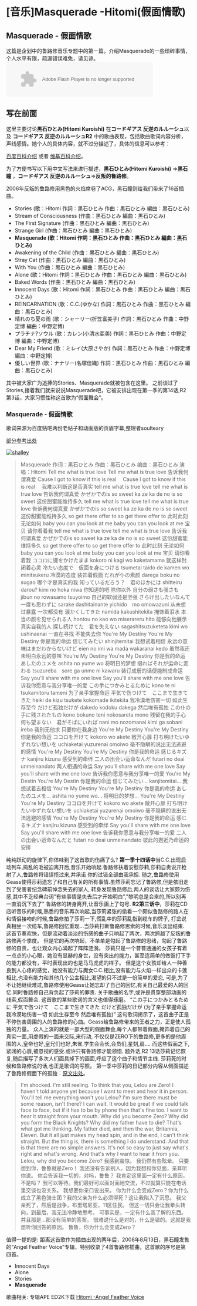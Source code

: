 # [音乐]Masquerade -Hitomi(假面情歌)

<!-- more -->

## Masquerade - 假面情歌

这篇是企划中的鲁路修音乐专题中的第一篇。介绍Masquerade的一些琐碎事情，个人水平有限，疏漏错误难免，请见谅。 <object classid="clsid:D27CDB6E-AE6D-11cf-96B8-444553540000" width="400" height="95" id="bdmp3widget8803"><param name="movie" value="http://box.baidu.com/widget/flash/mbsong.swf?name=masquerade%20hitomi&amp;artist="><param name="wmode" value="opaque"><param name="allowscriptaccess" value="always"><embed src="http://box.baidu.com/widget/flash/mbsong.swf?name=masquerade%20hitomi&amp;artist=" type="application/x-shockwave-flash" wmode="opaque" allowscriptaccess="always" width="400" height="95" name="bdmp3widget8803"></object> 

## 写在前面

这里主要讨论**黒石ひとみ(Hitomi Kuroishi)** 在**コードギアス 反逆のルルーシュ**以及 **コードギアス 反逆のルルーシュR2** 中的歌曲表现，包括歌曲歌词内容分析，声线感情。她个人的具体内容，就不过分描述了，具体的信息可以参考：

[百度百科介绍](http://promiseforever.com/redirect?url=http://baike.baidu.com/view/551917.htm&key=95dc75e085ea143f1840c74aeee2ae74) 或者 [维基百科介绍](http://promiseforever.com/redirect?url=http://ja.wikipedia.org/wiki/%E9%BB%92%E7%9F%B3%E3%81%B2%E3%81%A8%E3%81%BF&key=6fed2135fafe120d2b3f8850d1e6452b)。 

为了方便书写以下用中文写法来进行描述，**黒石ひとみ(Hitomi Kuroishi)** =>**黑石瞳** ，**コードギアス 反逆のルルーシュ**=>**反叛的鲁路修**。 

2006年反叛的鲁路修用黑色的火焰席卷了ACG，黑石瞳则给我们带来了16首插曲。

*   Stories (歌：Hitomi 作詞：黒石ひとみ 作曲：黒石ひとみ 編曲：黒石ひとみ)
*   Stream of Consciousness (作曲：黒石ひとみ 編曲：黒石ひとみ)
*   The First Signature (作曲：黒石ひとみ 編曲：黒石ひとみ)
*   Strange Girl (作曲：黒石ひとみ 編曲：黒石ひとみ)
*   **Masquerade (歌：Hitomi 作詞：黒石ひとみ 作曲：黒石ひとみ 編曲：黒石ひとみ)**
*   Awakening of the Child (作曲：黒石ひとみ 編曲：黒石ひとみ)
*   Stray Cat (作曲：黒石ひとみ 編曲：黒石ひとみ)
*   With You (作曲：黒石ひとみ 編曲：黒石ひとみ)
*   Alone (歌：Hitomi 作詞：黒石ひとみ 作曲：黒石ひとみ 編曲：黒石ひとみ)
*   Baked Words (作曲：黒石ひとみ 編曲：黒石ひとみ)
*   Innocent Days (歌：Hitomi 作詞：黒石ひとみ 作曲：黒石ひとみ 編曲：黒石ひとみ)
*   REINCARNATION (歌：C.C.(ゆかな) 作詞：黒石ひとみ 作曲：黒石ひとみ 編曲：黒石ひとみ)
*   晴れのち夏の雨 (歌：シャーリー(折笠富美子) 作詞：黒石ひとみ 作曲：中野定博 編曲：中野定博)
*   プラチナ?ソウル (歌：カレン(小清水亜美) 作詞：黒石ひとみ 作曲：中野定博 編曲：中野定博)
*   Dear My Friend (歌：ミレイ(大原さやか) 作詞：黒石ひとみ 作曲：中野定博 編曲：中野定博)
*   優しい世界 (歌：ナナリー(名塚佳織) 作詞：黒石ひとみ 作曲：黒石ひとみ 編曲：黒石ひとみ)

其中被大家广为追捧的Stories、Masquerade就被包含在这里。 之前谈过了Stories,接着我们就来说说Masquerade吧，它被安排出现在第一季的第14话,R2第3话，大家习惯性称这首歌为“假面舞会”。

### Masquerade - 假面情歌

歌词来源为百度贴吧两份老帖子和动画版的页眉字幕,整理者soulteary 

[部分参考出处](http://promiseforever.com/redirect?url=http://tieba.baidu.com/f?kz=165269708&key=9c39f2473527f59db7649d42291831fa) 

[![shalley](https://attachment.soulteary.com/2011/06/25/shalley.jpg "shalley")](https://attachment.soulteary.com/2011/06/25/shalley.jpg)

> Masquerade 作词：黑石ひとみ 作曲：黑石ひとみ 编曲：黑石ひとみ 演唱：Hitomi Tell me what is true love Tell me what is true love 告诉我何谓真爱 Cause I got to know if this is real　 Cause I got to know if this is real　 我难以判断这是否真实 tell me what is true love tell me what is true love 告诉我何谓真爱 かぜかでのis so sweet ka ze ka de no is so sweet 这份甜蜜能维持多久 tell me what is true love tell me what is true love 告诉我何谓真爱 かぜかでのis so sweet ka ze ka de no is so sweet 这份甜蜜能维持多久 so get there offer to so get there offer to 此时此刻 无论如何 baby you can you look at me baby you can you look at me 宝贝 请你看着我 tell me what is true love tell me what is true love 告诉我何谓真爱 かぜかでのis so sweet ka ze ka de no is so sweet 这份甜蜜能维持多久 so get there offer to so get there offer to 此时此刻 无论如何 baby you can you look at me baby you can you look at me 宝贝 请你看着我 ココロに键をかけたまま kokoro ni kagi wo kaketamama 就这样封闭着心灵 冷たい态度で　仮面を身につける tsumetai taido de kamen wo minitsukeru 冷漠的态度 装饰着假面 だれが仆の素颜 darega boku no sugao 哪个才是真实的我 知っているだろう？　君のほかには shitteiru darou? kimi no hoka niwa 你知道的吧 除你以外 自分の弱さも强さも jibun no rowasamo tsuyoimo 自己的软弱还是坚强 さらけ出したいなんて　一度も思わずに sarake dashitainante yichido　mo omowazuni 从未想过暴露 一次都没有 涙かくしてきた namida kakushitekita 掩饰着泪水 本当の颜を见せられる人 hontou no kao wo miserareru hito 能够向他展示真实自我的人 探し続けてた　君を失えない sagashitsuzuketeta kimi wo ushinaenai 一直在寻找 不能失去你 You're My Destiny You're My Destiny 你是我的命运 信じてみたい shinjitemitai 我想试着相信 永远の意味はまだわからないけど eien no imi wa mada wakaranai kedo 虽然我还未明白永远的意味 You're My Destiny You're My Destiny 你是我的命运 あしたのユメを ashita no yume wo 将明日的梦想 缀ればそれが运命に変わる tsuzureba　sore ga unme ni kawaru 装订成册的话便能制成命运 Say you'll share with me one love Say you'll share with me one love 告诉我你愿意与我分享唯一的爱 この手につかみとるために kono te ni tsukamitoru tameni 为了亲手掌握命运 平気で伤つけて　ここまで生きてきた heiki de kizu tsukete kokomade ikitekita 我冷漠地伤害一切 如此生存至今 だけど孤独だけが dakedo kodoku dakega 然后唯有孤独 この仆の手に残されたもの kono bokuno teni nokosareta mono 残留在我的手心 何も望まない　君がそばにいれば nani mo nozomanai kimi ga sobani ireba 我别无他求 只要你在我身边 You're My Destiny You're My Destiny 你是我的命运 ココロを开けて kokoro wo akete 敞开心扉 打ち明けたいゆずれない想いを uchiaketai yuzurenai omoiwo 毫不隐瞒的说出无法逃避的感情 You're My Destiny You're My Destiny 你是我的命运 感じるキズナ kanjiru kizuna 感受到的牵绊 二人の出会い运命なんだ futari no deai unmeinandato 两人相遇的命运 Say you'll share with me one love Say you'll share with me one love 告诉我你愿意与我分享唯一的爱 You're My Destin You're My Destin 你是我的命运 信じてみたい… kanjitemitai… 我想试着去相信 You're My Destiny You're My Destiny 你是我的命运 あしたのユメを… ashita no yume wo… 将明日的梦想… You're My Destiny You're My Destiny ココロを开けて kokoro wo akete 敞开心扉 打ち明けたいゆずれない想いを uchiaketai yuzurenai omoiwo 毫不隐瞒的说出无法逃避的感情 You're My Destiny You're My Destiny 你是我的命运 感じるキズナ kanjiru kizuna 感受到的牵绊 Say you'll share with me one love Say you'll share with me one love 告诉我你愿意与我分享唯一的爱 二人の出会い运命なんだと futari no deai unmeinandato 彼此的邂逅乃命运的安排

纯纯跃动的旋律下,你体味到了这首歌的伤痛了么? **第一季十四话中**当C.C.出现启动列车,捣乱的毛被迫离开后,音乐开始响起.鲁路修扶着安慰莎莉,莎莉自责说开枪射了人,鲁路修将错误揽过来,并承诺 你的过错全部由我承担. 随之,鲁路修使用Geass使得莎莉遗忘了和自己有关的所有事情.虽然莎莉忘记了鲁路修,但是依旧走到了受害者纪念碑前悼念失去的家人, 转身发现鲁路修后,两人的谈话让大家颇为伤感,其中不乏经典台词"有些事情是失去后才开始明白","黎明总是会来的,所以别再一直消沉下去了" 鲁路修的转身离开,让音乐画上了句号. **R2第三话中**，莎莉在CD店听音乐的时候,熟悉的音乐再次响起,当莎莉紧张的偷看一个颇似鲁路修的路人在和情侣接吻的时候,鲁路修拍了莎莉一下,慌乱中的莎莉乱指到缆车的牌子, 打岔说真相坐一次缆车,鲁路修回忆重现...当莎莉打断鲁路修思索的时候,音乐淡出结束. 这首节奏欢快，但是流动着淡淡的伤感的曲子只响起了两次，两次跨越了反叛的鲁路修两个季度。 但是它的再次响起，不单单是勾起了鲁路修的思绪，勾起了鲁路修的自责，也让观众内心涌起了阵阵涟漪。 莎莉只是一个普普通通的女孩子有着一点点的小心眼，她没有显赫的身世，没有突出的能力，甚至连简单的做饭打下手的能力都没有，平时表现出的也是马马虎虎的样子。 但是这个女孩却给人一种善良到人心疼的感觉，她没有能力与魔女C.C.相比,没有能力与火焰一样出众的卡莲相比,也没有能力和其他几个公主相比,渴望的只不过是一份简单的爱恋, 可是,为了不让她继续难过,鲁路修使用Geass让她忘却了自己的回忆,有关自己最爱的人的回忆.同时鲁路修自己背负起了莎莉的罪责. 关于歌曲的名字,或许是贯穿整部动画的线索,假面舞会. 这首歌的某些歌词的含义也值得琢磨。 “この手につかみとるために 平気で伤つけて　ここまで生きてきた だけど孤独だけが (为了亲手掌握命运 我冷漠地伤害一切 如此生存至今 然后唯有孤独)” 这句歌词揭示了，这首曲子正是不停伤害周围的人的鲁路修的心曲。Geass给鲁路修带来的王者之力，正是使人孤独的力量。 众人上演的就是一部大型的假面舞会,每个人都带着假面,掩饰着自己的真实一面,用虚假的一面来交际,来行动, 不仅仅是ZERO下的鲁路修,更多的是他周围的人,皇帝也好,皇兄们也好,朱雀,学生会会长,会员们,星刻,扇.... 而这些假面之下,紧闭的心扉,被忽视的感受.或许只有鲁路修才能领悟. 题外话,R2 13话莎莉记忆恢复,随后描写了多次人们面具掉下的画面,呼应了这个曲子和情节主线. 莎莉死的时候和鲁路修说的话,也正是歌词的写照。 第一季中莎莉的日记部分内容从侧面描述了鲁路修假面下的孤独：[原文出处](http://promiseforever.com/redirect?url=http://tieba.baidu.com/f?kz=179907747&key=39c197f6d0405719b64d60247944c31b)。

> I'm shocked. I'm still reeling. To think that you, Lelou are Zero! I haven't told anyone yet because I want to meet and hear it in person. You'll tell me everything won't you Lelou? I'm sure there must be some reason, isn't there? I can wait. It would be great if we could talk face to face, but if it has to be by phone then that's fine too. I want to hear it straight from your mouth. Why did you become Zero? Why did you form the Black Knights? Why did my father have to die? That's what got me thinking. My father died, and then the war, Britannia, Eleven. But it all just makes my head spin, and in the end, I can't think straight. But the thing is, there is something I do understand. And that is that there are no simple answers. It's not so easy to just say what's right and what's wrong. And that's why I want to hear it from you. Lelou, why did you become Zero? 我感到震惊。 我仍然有些眩晕。 只要想到你，鲁鲁就是Zero！ 我还没有告诉别人，因为我想和你见面，亲耳听你说。 你会告诉我一切的，对吗，鲁鲁？ 我肯定这里面一定有什么原因，不是吗？ 我可以等待。我们最好可以面对面地交流，不过就算只能在电话里交谈也没关系。 我想要你亲口说出来。 你为什么会变成Zero？你为什么成立了黑色骑士团？我的父亲为什么必须得死？这让我陷入了沉思。 我父亲死了，然后是战争，布里塔尼亚，11区住民。 但这一切只会让我晕头转向，到最后，我无法冷静地思考。 可事实是，一定有什么我了解的东西。并且那是...那没有简单的答案。 很难说什么是对的，什么是错的。这就是我想听你回答的原因。 鲁鲁，你为什么会变成Zero？

值得一提的是: 距离这首歌作为插曲出现的两年后，2008年8月13日，黑石瞳发售的“Angel Feather Voice”专辑，特别收录了4首鲁路修插曲，这首歌的序号是第四首。

*   Innocent Days
*   Alone
*   Stories
*   **Masquerade**

歌曲相关: 专辑APE ED2K下载 [Hitomi -Angel Feather Voice](ed2k://|file|Hitomi.-.%5BAngel.Feather.Voice%5D.%E4%B8%93%E8%BE%91.%28APE%29.rar|525083147|799857e1cb98cb37cf0ae1f2da7b7d28|/)

